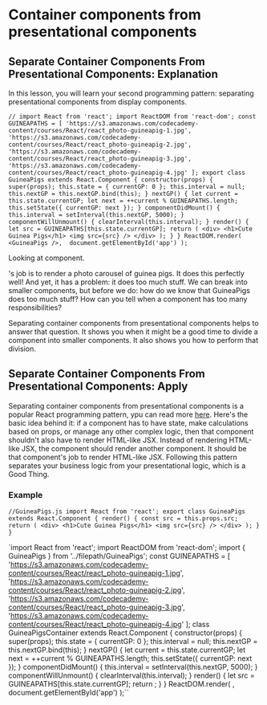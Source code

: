# Container components from presentational components

## Separate Container Components From Presentational Components: Explanation
In this lesson, you will learn your second programming pattern: separating presentational components from display components.

`//
import React from 'react';
import ReactDOM from 'react-dom';
const GUINEAPATHS = [
  'https://s3.amazonaws.com/codecademy-content/courses/React/react_photo-guineapig-1.jpg',
  'https://s3.amazonaws.com/codecademy-content/courses/React/react_photo-guineapig-2.jpg',
  'https://s3.amazonaws.com/codecademy-content/courses/React/react_photo-guineapig-3.jpg',
  'https://s3.amazonaws.com/codecademy-content/courses/React/react_photo-guineapig-4.jpg'
];
export class GuineaPigs extends React.Component {
  constructor(props) {
    super(props);
    this.state = { currentGP: 0 };
    this.interval = null;
    this.nextGP = this.nextGP.bind(this);
  }
  nextGP() {
    let current = this.state.currentGP;
    let next = ++current % GUINEAPATHS.length;
    this.setState({ currentGP: next });
  }
  componentDidMount() {
    this.interval = setInterval(this.nextGP, 5000);
  }
  componentWillUnmount() {
    clearInterval(this.interval);
  }
  render() {
    let src = GUINEAPATHS[this.state.currentGP];
    return (
      <div>
        <h1>Cute Guinea Pigs</h1>
        <img src={src} />
      </div>
    );
  }
}
ReactDOM.render(
  <GuineaPigs />, 
  document.getElementById('app')
);`

Looking at <GuineaPigs /> component.

<GuineaPigs />'s job is to render a photo carousel of guinea pigs. It does this perfectly well! And yet, it has a problem: it does too much stuff. We can break <GuineaPigs /> into smaller components, but before we do: how do we know that GuineaPigs does too much stuff? How can you tell when a component has too many responsibilities?

Separating container components from presentational components helps to answer that question. It shows you when it might be a good time to divide a component into smaller components. It also shows you how to perform that division.


## Separate Container Components From Presentational Components: Apply
Separating container components from presentational components is a popular React programming pattern, ypu can read more [here](https://medium.com/@learnreact/container-components-c0e67432e005). Here's the basic idea behind it: if a component has to have state, make calculations based on props, or manage any other complex logic, then that component shouldn't also have to render HTML-like JSX. Instead of rendering HTML-like JSX, the component should render another component. It should be that component's job to render HTML-like JSX. Following this pattern separates your business logic from your presentational logic, which is a Good Thing.

### Example
``//GuineaPigs.js
import React from 'react';
export class GuineaPigs extends React.Component {
  render() {
    const src = this.props.src;
    return (
      <div>
        <h1>Cute Guinea Pigs</h1>
        <img src={src} />
      </div>
    );
  }
}``

`import React from 'react';
import ReactDOM from 'react-dom';
import { GuineaPigs } from '../filepath/GuineaPigs';
const GUINEAPATHS = [
  'https://s3.amazonaws.com/codecademy-content/courses/React/react_photo-guineapig-1.jpg',
  'https://s3.amazonaws.com/codecademy-content/courses/React/react_photo-guineapig-2.jpg',
  'https://s3.amazonaws.com/codecademy-content/courses/React/react_photo-guineapig-3.jpg',
  'https://s3.amazonaws.com/codecademy-content/courses/React/react_photo-guineapig-4.jpg'
];
class GuineaPigsContainer extends React.Component {
  constructor(props) {
     super(props);
    this.state = { currentGP: 0 };
    this.interval = null;
    this.nextGP = this.nextGP.bind(this);
  }
  nextGP() {
    let current = this.state.currentGP;
    let next = ++current % GUINEAPATHS.length;
    this.setState({ currentGP: next });
  }
  componentDidMount() {
    this.interval = setInterval(this.nextGP, 5000);
  }
  componentWillUnmount() {
    clearInterval(this.interval);
  }
  render() {
    let src = GUINEAPATHS[this.state.currentGP];
    return <GuineaPigs src={src} />;
  }
}
ReactDOM.render(
  <GuineaPigsContainer />,
  document.getElementById('app')
);``